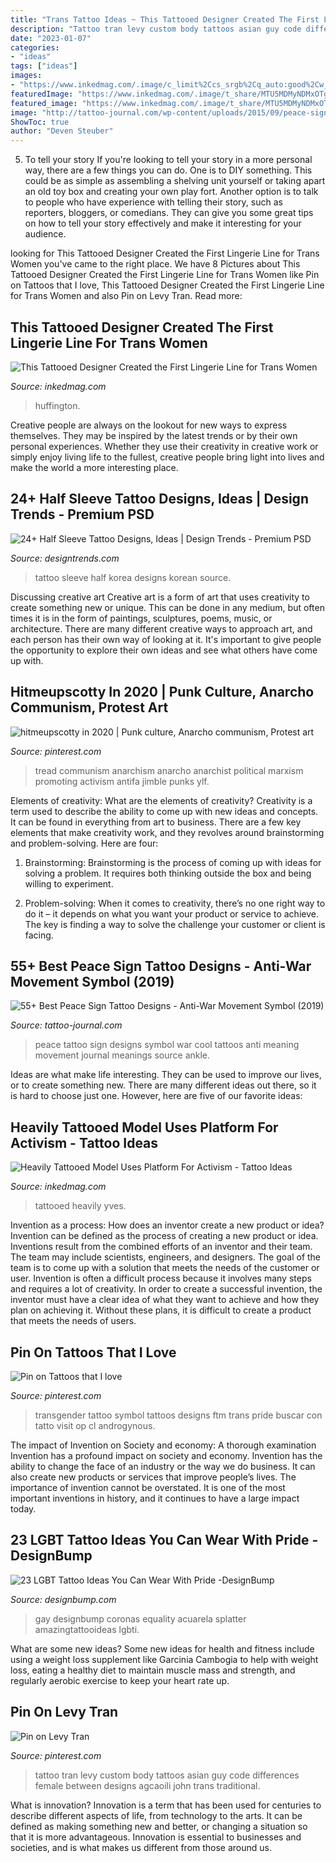 ```yaml
---
title: "Trans Tattoo Ideas ~ This Tattooed Designer Created The First Lingerie Line For Trans Women"
description: "Tattoo tran levy custom body tattoos asian guy code differences female between designs agcaoili john trans traditional"
date: "2023-01-07"
categories:
- "ideas"
tags: ["ideas"]
images:
- "https://www.inkedmag.com/.image/c_limit%2Ccs_srgb%2Cq_auto:good%2Cw_700/MTYyODk5Mjg4MjExMzM1MDA5/screen-shot-2019-03-25-at-123751-pm.png"
featuredImage: "https://www.inkedmag.com/.image/t_share/MTU5MDMyNDMxOTg2NDg1MDE2/yves-feat.jpg"
featured_image: "https://www.inkedmag.com/.image/t_share/MTU5MDMyNDMxOTg2NDg1MDE2/yves-feat.jpg"
image: "http://tattoo-journal.com/wp-content/uploads/2015/09/peace-sign-tattoo-29.jpg"
ShowToc: true
author: "Deven Steuber"
---
```



5. To tell your story
If you're looking to tell your story in a more personal way, there are a few things you can do. One is to DIY something. This could be as simple as assembling a shelving unit yourself or taking apart an old toy box and creating your own play fort. Another option is to talk to people who have experience with telling their story, such as reporters, bloggers, or comedians. They can give you some great tips on how to tell your story effectively and make it interesting for your audience.

	

		
looking for This Tattooed Designer Created the First Lingerie Line for Trans Women you've came to the right place. We have 8 Pictures about This Tattooed Designer Created the First Lingerie Line for Trans Women like Pin on Tattoos that I love, This Tattooed Designer Created the First Lingerie Line for Trans Women and also Pin on Levy Tran. Read more:
		
    
## This Tattooed Designer Created The First Lingerie Line For Trans Women

<img loading=lazy src="https://www.inkedmag.com/.image/c_limit%2Ccs_srgb%2Cq_auto:good%2Cw_700/MTYyODk5Mjg4MjExMzM1MDA5/screen-shot-2019-03-25-at-123751-pm.png" onerror="this.onerror=null;this.src='https://tse2.mm.bing.net/th?id=OIP.N2uvW82OFEBCj-KUTz4s0wHaJS&amp;pid=15.1';" alt="This Tattooed Designer Created the First Lingerie Line for Trans Women">

_Source: inkedmag.com_

>huffington. 

	

Creative people are always on the lookout for new ways to express themselves. They may be inspired by the latest trends or by their own personal experiences. Whether they use their creativity in creative work or simply enjoy living life to the fullest, creative people bring light into lives and make the world a more interesting place.

    
## 24+ Half Sleeve Tattoo Designs, Ideas | Design Trends - Premium PSD

<img loading=lazy src="https://images.designtrends.com/wp-content/uploads/2016/01/08062927/Half-Sleeve-korea-Tattoo-Design.jpeg" onerror="this.onerror=null;this.src='https://tse2.mm.bing.net/th?id=OIP.EtuaIsgdw4nO2-tek2LbfQHaHa&amp;pid=15.1';" alt="24+ Half Sleeve Tattoo Designs, Ideas | Design Trends - Premium PSD">

_Source: designtrends.com_

>tattoo sleeve half korea designs korean source. 

	

Discussing creative art
Creative art is a form of art that uses creativity to create something new or unique. This can be done in any medium, but often times it is in the form of paintings, sculptures, poems, music, or architecture. There are many different creative ways to approach art, and each person has their own way of looking at it. It's important to give people the opportunity to explore their own ideas and see what others have come up with.

    
## Hitmeupscotty In 2020 | Punk Culture, Anarcho Communism, Protest Art

<img loading=lazy src="https://i.pinimg.com/736x/ef/67/ef/ef67ef0ae15e2dd57966efff7300dd8d.jpg" onerror="this.onerror=null;this.src='https://tse4.mm.bing.net/th?id=OIP.89UnpQC3_TS3sHuv0RsDBwHaHa&amp;pid=15.1';" alt="hitmeupscotty in 2020 | Punk culture, Anarcho communism, Protest art">

_Source: pinterest.com_

>tread communism anarchism anarcho anarchist political marxism promoting activism antifa jimble punks ylf. 

	

Elements of creativity: What are the elements of creativity?
Creativity is a term used to describe the ability to come up with new ideas and concepts. It can be found in everything from art to business. There are a few key elements that make creativity work, and they revolves around brainstorming and problem-solving. Here are four:
1. Brainstorming: Brainstorming is the process of coming up with ideas for solving a problem. It requires both thinking outside the box and being willing to experiment.

2. Problem-solving: When it comes to creativity, there’s no one right way to do it – it depends on what you want your product or service to achieve. The key is finding a way to solve the challenge your customer or client is facing.


    
## 55+ Best Peace Sign Tattoo Designs - Anti-War Movement Symbol (2019)

<img loading=lazy src="http://tattoo-journal.com/wp-content/uploads/2015/09/peace-sign-tattoo-29.jpg" onerror="this.onerror=null;this.src='https://tse2.mm.bing.net/th?id=OIP.F3slhGiwr7rjOomWglPTQwHaHa&amp;pid=15.1';" alt="55+ Best Peace Sign Tattoo Designs - Anti-War Movement Symbol (2019)">

_Source: tattoo-journal.com_

>peace tattoo sign designs symbol war cool tattoos anti meaning movement journal meanings source ankle. 

	

Ideas are what make life interesting. They can be used to improve our lives, or to create something new. There are many different ideas out there, so it is hard to choose just one. However, here are five of our favorite ideas: 

    
## Heavily Tattooed Model Uses Platform For Activism - Tattoo Ideas

<img loading=lazy src="https://www.inkedmag.com/.image/t_share/MTU5MDMyNDMxOTg2NDg1MDE2/yves-feat.jpg" onerror="this.onerror=null;this.src='https://tse1.mm.bing.net/th?id=OIP.V0NmIs-fmSx9qOZ73IOpWwHaF7&amp;pid=15.1';" alt="Heavily Tattooed Model Uses Platform For Activism - Tattoo Ideas">

_Source: inkedmag.com_

>tattooed heavily yves. 

	

Invention as a process: How does an inventor create a new product or idea?
Invention can be defined as the process of creating a new product or idea. Inventions result from the combined efforts of an inventor and their team. The team may include scientists, engineers, and designers. The goal of the team is to come up with a solution that meets the needs of the customer or user.
Invention is often a difficult process because it involves many steps and requires a lot of creativity. In order to create a successful invention, the inventor must have a clear idea of what they want to achieve and how they plan on achieving it. Without these plans, it is difficult to create a product that meets the needs of users.

    
## Pin On Tattoos That I Love

<img loading=lazy src="https://i.pinimg.com/736x/99/a0/6d/99a06d6ef1132aaab607286ade406d17--transgender-symbol-transgender-tattoo-ideas.jpg" onerror="this.onerror=null;this.src='https://tse1.mm.bing.net/th?id=OIP.9ptlpzOpn3AZKJAy8XAI6AHaFj&amp;pid=15.1';" alt="Pin on Tattoos that I love">

_Source: pinterest.com_

>transgender tattoo symbol tattoos designs ftm trans pride buscar con tatto visit op cl androgynous. 

	

The impact of Invention on Society and economy: A thorough examination
Invention has a profound impact on society and economy. Invention has the ability to change the face of an industry or the way we do business. It can also create new products or services that improve people’s lives. The importance of invention cannot be overstated. It is one of the most important inventions in history, and it continues to have a large impact today.

    
## 23 LGBT Tattoo Ideas You Can Wear With Pride -DesignBump

<img loading=lazy src="https://designbump.com/wp-content/uploads/2015/04/enhanced-5679-1427473057-11.jpg" onerror="this.onerror=null;this.src='https://tse3.mm.bing.net/th?id=OIP.CDLEzMMf7cp6I5QJ22tJcgHaEK&amp;pid=15.1';" alt="23 LGBT Tattoo Ideas You Can Wear With Pride -DesignBump">

_Source: designbump.com_

>gay designbump coronas equality acuarela splatter amazingtattooideas lgbti. 

	

What are some new ideas?
Some new ideas for health and fitness include using a weight loss supplement like Garcinia Cambogia to help with weight loss, eating a healthy diet to maintain muscle mass and strength, and regularly aerobic exercise to keep your heart rate up.

    
## Pin On Levy Tran

<img loading=lazy src="https://i.pinimg.com/originals/5c/b0/64/5cb06430c61450219bad06d70ff65624.jpg" onerror="this.onerror=null;this.src='https://tse1.mm.bing.net/th?id=OIP.zNbp-_7NxLfx8ZyafseQrAAAAA&amp;pid=15.1';" alt="Pin on Levy Tran">

_Source: pinterest.com_

>tattoo tran levy custom body tattoos asian guy code differences female between designs agcaoili john trans traditional. 

	

What is innovation?
Innovation is a term that has been used for centuries to describe different aspects of life, from technology to the arts. It can be defined as making something new and better, or changing a situation so that it is more advantageous. Innovation is essential to businesses and societies, and is what makes us different from those around us.

